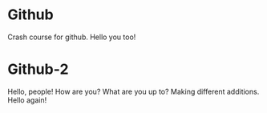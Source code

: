 # Github

Crash course for github. Hello you too!

# Github-2

Hello, people! How are you? What are you up to?
Making different additions.
Hello again!